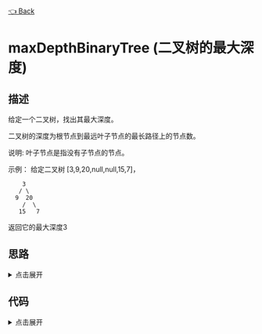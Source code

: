[👈 Back](https://github.com/luvsunlight/algorithm/tree/master/%E4%BA%8C%E5%8F%89%E6%A0%91)

# maxDepthBinaryTree (二叉树的最大深度)

## 描述

给定一个二叉树，找出其最大深度。

二叉树的深度为根节点到最远叶子节点的最长路径上的节点数。

说明: 叶子节点是指没有子节点的节点。

示例：
给定二叉树 [3,9,20,null,null,15,7]，

```
    3
   / \
  9  20
    /  \
   15   7
```

返回它的最大深度3

## 思路

<details>
<summary>点击展开</summary>
1. 递归法
如果root不存在，则返回0，如果root的左右节点都存在，则返回1+max(左子树最大深度，右子树最大深度)，如果只存在一个，则返回1+存在的子树最大深度
</details>

## 代码

<details>
<summary>点击展开</summary>

```
/**
 * Definition for a binary tree node.
 * function TreeNode(val) {
 *     this.val = val;
 *     this.left = this.right = null;
 * }
 */
/**
 * @param {TreeNode} root
 * @return {number}
 */
var maxDepth = function(root) {
	if (!root) return 0
	if (root.left || root.right) {
		let leftDepth = root.left ? maxDepth(root.left) : 0
		let rightDepth = root.right ? maxDepth(root.right) : 0
		return 1 + Math.max(leftDepth, rightDepth)
	} else {
		return 1
	}
}
```

</details>
